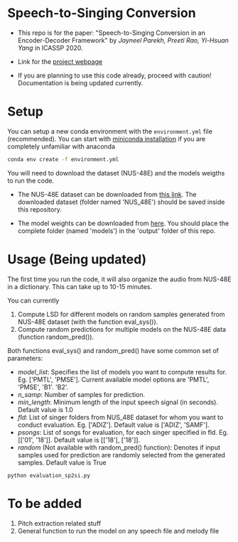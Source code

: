 # Speech-to-Singing Conversion

* This repo is for the paper:  "Speech-to-Singing Conversion in an Encoder-Decoder Framework" by *Jayneel Parekh, Preeti Rao, Yi-Hsuan Yang* in ICASSP 2020.

* Link for the [project webpage](https://jayneelparekh.github.io/icassp20/)

* If you are planning to use this code already, proceed with caution! Documentation is being updated currently.

# Setup
You can setup a new conda environment with the ```environment.yml``` file (recommended). You can start with [miniconda installation](https://docs.conda.io/en/latest/miniconda.html) if you are completely unfamiliar with anaconda   
   ```sh
   conda env create -f environment.yml
   ```
You will need to download the dataset (NUS-48E) and the models weigths to run the code. 

* The NUS-48E dataset can be downloaded from <a href="https://smcnus.comp.nus.edu.sg/nus-48e-sung-and-spoken-lyrics-corpus/" rel="nofollow"> this link</a>. The downloaded dataset (folder named 'NUS_48E') should be saved inside this repository. 

* The model weights can be downloaded from <a href="https://drive.google.com/file/d/18IiV4c-OBw2gnldlo9s7z8_Bzy6iKD0H/view?usp=sharing" rel="nofollow"> here</a>. You should place the complete folder (named 'models') in the 'output' folder of this repo.


# Usage (Being updated)
The first time you run the code, it will also organize the audio from NUS-48E in a dictionary. This can take up to 10-15 minutes.

You can currently 
1. Compute LSD for different models on random samples generated from NUS-48E dataset (with the function eval_sys()).
2. Compute random predictions for multiple models on the NUS-48E data (function random_pred()). 

Both functions eval_sys() and random_pred() have some common set of parameters:
* *model_list*: Specifies the list of models you want to compute results for. Eg. \['PMTL', 'PMSE'\]. Current available model options are 'PMTL', 'PMSE', 'B1'. 'B2'.
* *n_samp*: Number of samples for prediction. 
* *min_length*: Minimum length of the input speech signal (in seconds). Default value is 1.0
* *fld*: List of singer folders from NUS_48E dataset for whom you want to conduct evaluation. Eg. \['ADIZ'\]. Default value is \['ADIZ', 'SAMF'\].
* *psongs*: List of songs for evaluation, for each singer specified in fld. Eg. \[\['01', '18'\]\]. Default value is \[\['18'\], \['18'\]\].
* *random* (Not available with random_pred() function): Denotes if input samples used for prediction are randomly selected from the generated samples. Default value is True

```
python evaluation_sp2si.py
```

# To be added
1. Pitch extraction related stuff
2. General function to run the model on any speech file and melody file
